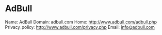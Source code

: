
# AdBull

Name: AdBull
Domain: adbull.com
Home: http://www.adbull.com/adbull.php
Privacy_policy: http://www.adbull.com/privacy.php
Email: info@adbull.com
